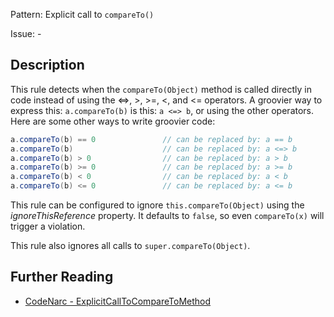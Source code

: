 Pattern: Explicit call to `compareTo()`

Issue: -

## Description

This rule detects when the `compareTo(Object)` method is called directly in code instead of using the &lt;=&gt;, &gt;, &gt;=, &lt;, and &lt;= operators. A groovier way to express this: `a.compareTo(b)` is this: `a <=> b`, or using the other operators. Here are some other ways to write groovier code:

``` groovy
a.compareTo(b) == 0               // can be replaced by: a == b
a.compareTo(b)                    // can be replaced by: a <=> b
a.compareTo(b) > 0                // can be replaced by: a > b
a.compareTo(b) >= 0               // can be replaced by: a >= b
a.compareTo(b) < 0                // can be replaced by: a < b
a.compareTo(b) <= 0               // can be replaced by: a <= b
```

This rule can be configured to ignore `this.compareTo(Object)` using the *ignoreThisReference* property. It defaults to `false`, so even `compareTo(x)` will trigger a violation.

This rule also ignores all calls to `super.compareTo(Object)`.

## Further Reading

* [CodeNarc - ExplicitCallToCompareToMethod](https://codenarc.github.io/CodeNarc/codenarc-rules-groovyism.html#explicitcalltocomparetomethod-rule)